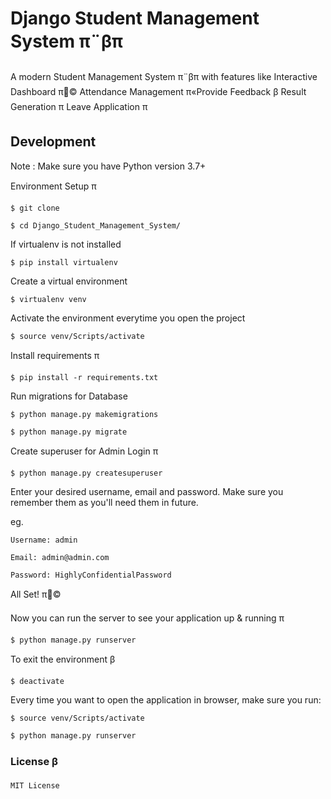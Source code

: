 # Django Student Management System π¨βπ

A modern Student Management System π¨βπ with features like Interactive Dashboard π© Attendance Management π«Provide Feedback β Result Generation π Leave Application π

## Development 
Note : Make sure you have Python version 3.7+

Environment Setup π

`$ git clone `

`$ cd Django_Student_Management_System/`

If virtualenv is not installed 

`$ pip install virtualenv`

Create a virtual environment

`$ virtualenv venv`

Activate the environment everytime you open the project

`$ source venv/Scripts/activate`

Install requirements π 

`$ pip install -r requirements.txt`

Run migrations for Database 

`$ python manage.py makemigrations`

`$ python manage.py migrate`

Create superuser for Admin Login π

`$ python manage.py createsuperuser`

Enter your desired username, email and password. Make sure you remember them as you'll need them in future.

eg.

    Username: admin
    
    Email: admin@admin.com
    
    Password: HighlyConfidentialPassword

All Set! π©

Now you can run the server to see your application up & running π

`$ python manage.py runserver`

To exit the environment β

`$ deactivate`

Every time you want to open the application in browser, make sure you run:

`$ source venv/Scripts/activate`

`$ python manage.py runserver`


### License β

```
MIT License

```  
